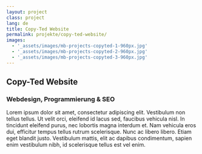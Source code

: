 ```yaml
---
layout: project
class: project
lang: de
title: Copy-Ted Website
permalink: projekte/copy-ted-website/
images:
  - '_assets/images/mb-projects-copyted-1-960px.jpg'
  - '_assets/images/mb-projects-copyted-2-960px.jpg'
  - '_assets/images/mb-projects-copyted-3-960px.jpg'
---
```

## Copy-Ted Website
### Webdesign, Programmierung & SEO

Lorem ipsum dolor sit amet, consectetur adipiscing elit. Vestibulum non tellus tellus. Ut velit orci, eleifend id lacus sed, faucibus vehicula nisl. In tincidunt eleifend purus, nec lobortis magna interdum et. Nam vehicula eros dui, efficitur tempus tellus rutrum scelerisque. Nunc ac libero libero. Etiam eget blandit justo. Vestibulum mattis, elit ac dapibus condimentum, sapien enim vestibulum nibh, id scelerisque tellus est vel enim.
